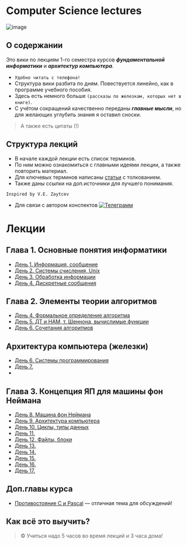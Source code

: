 # Computer Science lectures

![image](https://user-images.githubusercontent.com/113284506/210866918-eb4c6f09-25e2-411f-833c-2d9ff4cf6181.png)


## О содержании

Это вики по лекциям 1-го семестра курсов ***фундаментальной информатики*** и ***архитектур компьютера***.

- `Удобно читать с телефона!`
- Структура вики разбита по дням. Повествуется линейно, как в программе учебного пособия.
- Здесь есть немного больше `(рассказы по железкам, которых нет в книге)`.
- С учётом сокращений качественно переданы ***главные мысли***, но для желающих углубить знания я оставил сноски.
> А также есть цитаты (!)

## Структура лекций
- В начале каждой лекции есть список терминов.
- По ним можно ознакомиться с главными идеями лекции, а также повторить материал.
- Для ключевых терминов написаны [статьи](https://github.com/box1t/Moscow_Aviation_Wikipedia/tree/main/lectures) с толкованием.
- Также даны ссылки на доп.источники для лучшего понимания.

```
Inspired by V.E. Zaytcev
```
- Для связи с автором конспектов [![Телеграмм](https://img.shields.io/badge/Пиши-В%20Telegram-0088cc)](https://t.me/hukumkass)

# Лекции
## Глава 1. Основные понятия информатики

- [День 1. Информация, сообщение](https://github.com/box1t/806_wiki/blob/main/lectures/1sem/day1/day1.md)
- [День 2. Системы счисления, Unix](https://github.com/box1t/806_wiki/blob/main/lectures/1sem/day2/day2.md)
- [День 3. Обработка информации]()
- [День 4. Дискретные сообщения]()

## Глава 2. Элементы теории алгоритмов
- [День 4. Формальное определение алгоритма]()
- [День 5. ДТ и НАМ, т. Шеннона, вычислимые функции]()
- [День 6. Сочетания алгоритмов]()

## Архитектура компьютера (железки)
- [День 6. Системы программирования]() 
- [День 7. ]()
- 


## Глава 3. Концепция ЯП для машины фон Неймана
- [День 8. Машина фон Неймана]()
- [День 9. Архитектура компьютера]()
- [День 10. Циклы, типы данных]() 
- [День 11. ]()
- [День 12. Файлы, блоки]()
- [День 13. ]()
- [День 14. ]()
- [День 15. ]()
- [День 16. ]()
- [День 17. ]()


## Доп.главы курса 
- [Противостояние C и Pascal](https://github.com/box1t/806_wiki/blob/main/lectures/1sem/addition/Противостояние%20C%20и%20Pascal.md) — отличная тема для обсуждений!

## Как всё это выучить?

> © Учиться надо 5 часов во время лекций и 3 часа дома!
